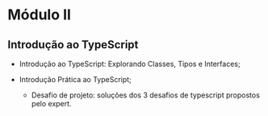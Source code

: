 # Módulo II

## Introdução ao TypeScript

- Introdução ao TypeScript: Explorando Classes, Tipos e Interfaces;

- Introdução Prática ao TypeScript;
    * Desafio de projeto: soluções dos 3 desafios de typescript propostos pelo expert.